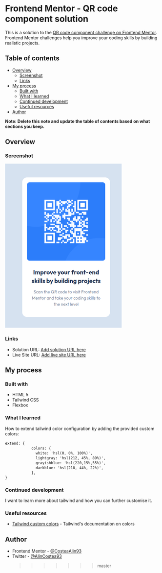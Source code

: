 # Frontend Mentor - QR code component solution

This is a solution to the [QR code component challenge on Frontend Mentor](https://www.frontendmentor.io/challenges/qr-code-component-iux_sIO_H). Frontend Mentor challenges help you improve your coding skills by building realistic projects.

## Table of contents

- [Overview](#overview)
  - [Screenshot](#screenshot)
  - [Links](#links)
- [My process](#my-process)
  - [Built with](#built-with)
  - [What I learned](#what-i-learned)
  - [Continued development](#continued-development)
  - [Useful resources](#useful-resources)
- [Author](#author)

**Note: Delete this note and update the table of contents based on what sections you keep.**

## Overview

### Screenshot

![qr code screenshot](images/image.png)

### Links

- Solution URL: [Add solution URL here](https://your-solution-url.com)
- Live Site URL: [Add live site URL here](https://your-live-site-url.com)

## My process

### Built with

- HTML 5
- Tailwind CSS
- Flexbox

### What I learned

How to extend tailwind color configuration by adding the provided custom colors:

```
extend: {
            colors: {
              white: 'hsl(0, 0%, 100%)',
              lightgray: 'hsl(212, 45%, 89%)',
              grayishblue: 'hsl(220,15%,55%)',
              darkblue: 'hsl(218, 44%, 22%)',
            },
}
```

### Continued development

I want to learn more about tailwind and how you can further customise it.

### Useful resources

- [Tailwind custom colors](https://tailwindcss.com/docs/customizing-colors) - Tailwind's documentation on colors

## Author

- Frontend Mentor - [@CosteaAlin93](https://www.frontendmentor.io/profile/CosteaAlin93)
- Twitter - [@AlinCostea93](https://www.twitter.com/AlinCostea93)
  > > > > > > > master
